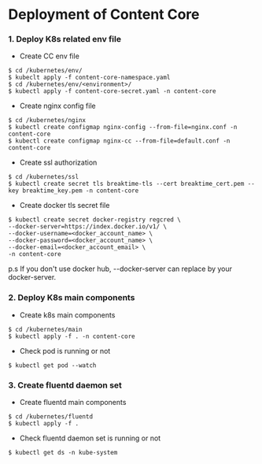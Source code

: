 # Deployment of Content Core

### 1. Deploy K8s related env file 
* Create CC env file
```
$ cd /kubernetes/env/
$ kubeclt apply -f content-core-namespace.yaml
$ cd /kubernetes/env/<environment>/
$ kubectl apply -f content-core-secret.yaml -n content-core
```
* Create nginx config file
```
$ cd /kubernetes/nginx
$ kubectl create configmap nginx-config --from-file=nginx.conf -n content-core
$ kubectl create configmap nginx-cc --from-file=default.conf -n content-core
```

* Create ssl authorization
```
$ cd /kubernetes/ssl
$ kubectl create secret tls breaktime-tls --cert breaktime_cert.pem --key breaktime_key.pem -n content-core
```

* Create docker tls secret file 
```
$ kubectl create secret docker-registry regcred \
--docker-server=https://index.docker.io/v1/ \
--docker-username=<docker_account_name> \
--docker-password=<docker_account_name> \
--docker-email=<docker_account_email> \
-n content-core
```
p.s If you don't use docker hub, --docker-server can replace by your docker-server.

### 2. Deploy K8s main components 
* Create k8s main components
```
$ cd /kubernetes/main
$ kubectl apply -f . -n content-core
```

* Check pod is running or not
```
$ kubectl get pod --watch
```

### 3. Create fluentd daemon set 
* Create fluentd main components
```
$ cd /kubernetes/fluentd
$ kubectl apply -f .
```

* Check fluentd daemon set is running or not
 ```
$ kubectl get ds -n kube-system
```